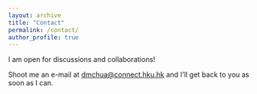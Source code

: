 ```yaml
---
layout: archive
title: "Contact"
permalink: /contact/
author_profile: true
---
```

I am open for discussions and collaborations! 

Shoot me an e-mail at dmchua@connect.hku.hk and I'll get back to you as soon as I can.
